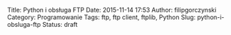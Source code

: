 Title: Python i obsługa FTP
Date: 2015-11-14 17:53
Author: filipgorczynski
Category: Programowanie
Tags: ftp, ftp client, ftplib, Python
Slug: python-i-obsluga-ftp
Status: draft


